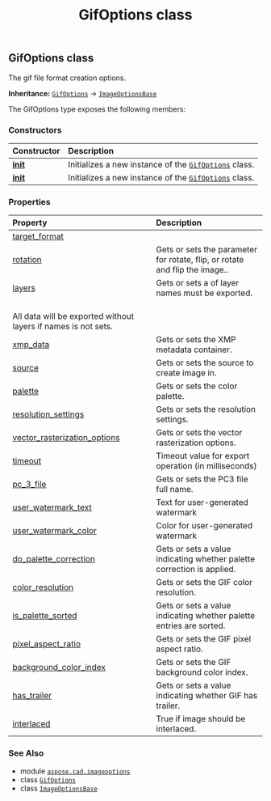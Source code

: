 ﻿---
title: GifOptions class
second_title: Aspose.CAD for Python via .NET API References
description: 
type: docs
weight: 90
url: /aspose.cad.imageoptions/gifoptions/
is_root: false
---

## GifOptions class

The gif file format creation options.



**Inheritance:** [`GifOptions`](/cad/python-net/aspose.cad.imageoptions/gifoptions) → 
[`ImageOptionsBase`](/cad/python-net/aspose.cad/imageoptionsbase)



The GifOptions type exposes the following members:

### Constructors
| Constructor | Description |
| :- | :- |
| [__init__](/cad/python-net/aspose.cad.imageoptions/gifoptions/__init__/#) | Initializes a new instance of the [`GifOptions`](/cad/python-net/aspose.cad.imageoptions/gifoptions) class. |
| [__init__](/cad/python-net/aspose.cad.imageoptions/gifoptions/__init__/#aspose.cad.imageoptions.GifOptions) | Initializes a new instance of the [`GifOptions`](/cad/python-net/aspose.cad.imageoptions/gifoptions) class. |


### Properties
| Property | Description |
| :- | :- |
| [target_format](/cad/python-net/aspose.cad.imageoptions/gifoptions/target_format) |  |
| [rotation](/cad/python-net/aspose.cad.imageoptions/gifoptions/rotation) | Gets or sets the parameter for rotate, flip, or rotate and flip the image.. |
| [layers](/cad/python-net/aspose.cad.imageoptions/gifoptions/layers) | Gets or sets a of layer names must be exported.<br/>All data will be exported without layers if names is not sets. |
| [xmp_data](/cad/python-net/aspose.cad.imageoptions/gifoptions/xmp_data) | Gets or sets the XMP metadata container. |
| [source](/cad/python-net/aspose.cad.imageoptions/gifoptions/source) | Gets or sets the source to create image in. |
| [palette](/cad/python-net/aspose.cad.imageoptions/gifoptions/palette) | Gets or sets the color palette. |
| [resolution_settings](/cad/python-net/aspose.cad.imageoptions/gifoptions/resolution_settings) | Gets or sets the resolution settings. |
| [vector_rasterization_options](/cad/python-net/aspose.cad.imageoptions/gifoptions/vector_rasterization_options) | Gets or sets the vector rasterization options. |
| [timeout](/cad/python-net/aspose.cad.imageoptions/gifoptions/timeout) | Timeout value for export operation (in milliseconds) |
| [pc_3_file](/cad/python-net/aspose.cad.imageoptions/gifoptions/pc_3_file) | Gets or sets the PC3 file full name. |
| [user_watermark_text](/cad/python-net/aspose.cad.imageoptions/gifoptions/user_watermark_text) | Text for user-generated watermark |
| [user_watermark_color](/cad/python-net/aspose.cad.imageoptions/gifoptions/user_watermark_color) | Color for user-generated watermark |
| [do_palette_correction](/cad/python-net/aspose.cad.imageoptions/gifoptions/do_palette_correction) | Gets or sets a value indicating whether palette correction is applied. |
| [color_resolution](/cad/python-net/aspose.cad.imageoptions/gifoptions/color_resolution) | Gets or sets the GIF color resolution. |
| [is_palette_sorted](/cad/python-net/aspose.cad.imageoptions/gifoptions/is_palette_sorted) | Gets or sets a value indicating whether palette entries are sorted. |
| [pixel_aspect_ratio](/cad/python-net/aspose.cad.imageoptions/gifoptions/pixel_aspect_ratio) | Gets or sets the GIF pixel aspect ratio. |
| [background_color_index](/cad/python-net/aspose.cad.imageoptions/gifoptions/background_color_index) | Gets or sets the GIF background color index. |
| [has_trailer](/cad/python-net/aspose.cad.imageoptions/gifoptions/has_trailer) | Gets or sets a value indicating whether GIF has trailer. |
| [interlaced](/cad/python-net/aspose.cad.imageoptions/gifoptions/interlaced) | True if image should be interlaced. |



### See Also
* module [`aspose.cad.imageoptions`](..)
* class [`GifOptions`](/cad/python-net/aspose.cad.imageoptions/gifoptions)
* class [`ImageOptionsBase`](/cad/python-net/aspose.cad/imageoptionsbase)
